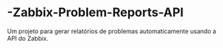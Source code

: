# -Zabbix-Problem-Reports-API
 Um projeto para gerar relatórios de problemas automaticamente usando a API do Zabbix.
